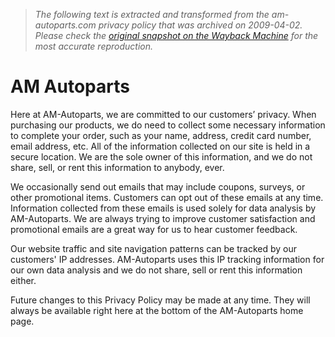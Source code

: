 > *The following text is extracted and transformed from the am-autoparts.com privacy policy that was archived on 2009-04-02. Please check the [original snapshot on the Wayback Machine](https://web.archive.org/web/20090402131952id_/http%3A//www.am-autoparts.com/privacy-statement.php) for the most accurate reproduction.*

# AM Autoparts

Here at AM-Autoparts, we are committed to our customers’ privacy. When purchasing our products, we do need to collect some necessary information to complete your order, such as your name, address, credit card number, email address, etc. All of the information collected on our site is held in a secure location. We are the sole owner of this information, and we do not share, sell, or rent this information to anybody, ever. 

We occasionally send out emails that may include coupons, surveys, or other promotional items. Customers can opt out of these emails at any time. Information collected from these emails is used solely for data analysis by AM-Autoparts. We are always trying to improve customer satisfaction and promotional emails are a great way for us to hear customer feedback. 

Our website traffic and site navigation patterns can be tracked by our customers' IP addresses. AM-Autoparts uses this IP tracking information for our own data analysis and we do not share, sell or rent this information either. 

Future changes to this Privacy Policy may be made at any time. They will always be available right here at the bottom of the AM-Autoparts home page. 
